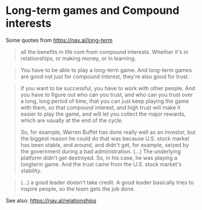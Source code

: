 # Long-term games and Compound interests

Some quotes from <https://nav.al/long-term>

> all the benefits in life com from compound interests. Whether it's in relationships, or making money, or in learning.

> You have to be able to play a long-term game. And long-term games are good not just for compound interest, they're also good for trust.

> if you want to be successful, you have to work with other people. And you have to figure out who can you trust, and who can you trust over a long, long period of time, that you can just keep playing the game with them, so that compound interest, and high trust will make it easier to play the game, and will let you collect the major rewards, which are usually at the end of the cycle.
>
> So, for example, Warren Buffet has done really well as an investor, but the biggest reason he could do that was because U.S. stock market has been stable, and around, and didn't get, for example, seized by the government during a bad administration. (...) The underlying platform didn't get destroyed. So, in his case, he was playing a longterm game. And the trust came from the U.S. stock market's stability.


> (...) a good leader doesn't take credit. A good leader basically tries to inspire people, so the team gets the job done.


See also: <https://nav.al/relationships>